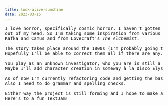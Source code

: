```yaml
---
title: look-alive-sunshine
date: 2023-03-15
---
```

<pre>
I love horror, specifically cosmic horror. I haven't gotten the idea of making a horror game
out of my head. So I'm taking some inspiration from various sources, perhaps some absurdist inspiration from 
Kafka and Camus and from Lovecraft's <em>The Alchemist</em>. 

The story takes place around the 1800s (I'm probably going to make historical inaccuracies).
Hopefully I'll be able to correct them all if there are any.

You play as an unknown investigator, who you are is still a WIP.
Maybe I'll add character creation in someway à la Disco Elysium.

As of now I'm currently refactoring code and getting the basic of the game flow first before I implement more of the story.
Also I need to do grammar and spelling checks.

Either way the project is still forming and I hope to make an interesting yet fun experience.
Here's to a fun TextJam!
</pre>
